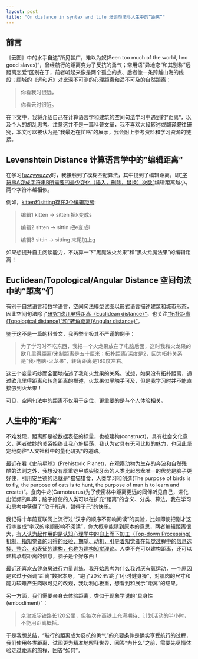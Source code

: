 ```yaml
---
layout: post
title: "On distance in syntax and life 漫谈句法与人生中的”距离“"
---
```


## 前言

《云图》中的水手自述”所见甚广，难以为奴(Seen too much of the world, I no good slaves)“，曾经航行的距离变为了反抗的勇气；常用语”异地恋“和其别称”远距离恋爱“区别在于，前者听起来像是两个孤立的点、后者像一条跨越山海的线段；顾城的《远和近》对比深不可测的心理距离和遥不可及的自然距离：

>你看我时很远，
>
>你看云时很近。

在下文中，我将介绍自己在计算语言学和建筑的空间句法学习中遇到的”距离“，以及个人的胡乱思考。注意这并不是一篇科普文章，我不喜欢大段转述或翻译既往研究，本文可以被认为是”我最近在忙啥“的展示，我会附上参考资料和学习资源的链接。

## Levenshtein Distance 计算语言学中的”编辑距离“

在学习[fuzzywuzzy](https://github.com/seatgeek/fuzzywuzzy)时，我接触到了模糊匹配算法，其中提到了编辑距离，即[“字符串A变成字符串B所需要的最少变化（插入，删除，替换）次数”](https://www.jianshu.com/p/7672a1c1269f)编辑距离越小，两个字符串越相似。

例如，[kitten和sitting存在3个编辑距离](https://en.wikipedia.org/wiki/Levenshtein_distance):

>编辑1 kitten → sitten 把k变成s
>
>编辑2 sitten → sittin 把e变成i
>
>编辑3 sittin → sitting 末尾加上g

如果想提升自主阅读能力，不妨算一下“黑魔法火龙果”和“黑火龙魔法果”的编辑距离！

## Euclidean/Topological/Angular Distance 空间句法中的”距离“们

有别于自然语言和数学语言，空间句法模型试图以形式语言描述建筑和城市形态，因此空间句法除了[研究“欧几里得距离（Euclidean distance）”](https://discovery.ucl.ac.uk/id/eprint/206/)，也关注[“拓扑距离(Topological distance)”和“转角距离(Angular distance)”](https://www.spacesyntax.online/overview-2/analysis-of-spatial-relations/)。

鉴于这不是一篇的科普文，我再举个极其不严谨的例子：

>为了学习时不吃东西，我把一个火龙果放在了电脑后面，这时我和火龙果的欧几里得距离/米制距离是五十厘米；拓扑距离/深度是2，因为拓扑关系是“我-电脑-火龙果”，转角距离是180度左右。

这三个变量巧妙而全面地描述了我和火龙果的关系。试想，如果没有拓扑距离，通过欧几里得距离和转角距离的描述，火龙果似乎触手可及，但是我学习时并不能直接够到火龙果！

可见，空间句法中的距离不仅用于定位，更重要的是与个人体验相关。

## 人生中的”距离“

不难发现，距离即是被数据表征的标量，也被建构(construct)，具有社会文化意义，两者微妙的关系始终让我心旌摇荡，我认为它具有无可比拟的魅力，也因此坚定地向往”人文社科中的量化研究“的道路。

最近在看《史前星球》(Prehistoric Planet)，在观察动物为生存的奔波和自然残酷的法则之外，我想没有厚重铠甲或尖锐牙齿的人类比起恐龙唯一的优势是脑子更好使，引用安兰德的话就是”猫猫猎食，人类学习和创造(The purpose of birds is to fly, the purpose of cats is to hunt, the purpose of man is to learn and create)“。食肉牛龙(Carnotaurus)为了使密林中距离更远的同伴听见自己，进化出低频的叫声；脑子好使的人类可以在扩充“距离”的含义、分类、算法，我在学习和思考中获得了“欣于所遇，暂得于己”的快乐。

我记得十年前互联网上流行过“汉字的顺序不影响阅读”的实验，比如即使把刚才这行字变成“字汉的序顺影响不阅读”，你大概率能猜到原本的意思，两者编辑距离很大，[有人认为起作用的是认知心理学中的自上而下加工（Top-down Processing）机制，指知觉者的习得的经验、期望、动机，引导着知觉者在知觉过程中的信息选择、整合、和表征的建构，也称为建构知觉理论](https://www.zhihu.com/question/20428571)。人类不光可以建构距离，还可以建构承载距离的信息，脑子是个好东西！

最近还喜欢去健身房进行力量训练，我开始思考为什么我讨厌有氧运动，一个原因是它过于强调“距离”数据本身，“跑了20公里/跳了1小时健身操”，对肌肉的尺寸和能力较难产生肉眼可见的改观，我功利心极重，想看到和展示“距离”的结果。

另一方面，我们需要亲身去体验距离，类似于现象学说的“具身性(embodiment)”：

>京津城际铁路长120公里，但每次在高铁上充满期待、计划活动的半小时，不能用距离概括。

于是我想总结，“航行的距离成为反抗的勇气”的充要条件是确实享受航行的过程，我们使用各类距离、试图更为精准地解释世界、回答“为什么”之前，需要先尽情体验走过距离的旅程，回答“如何”。
